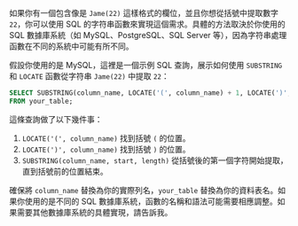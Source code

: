 如果你有一個包含像是 `Jame(22)` 這樣格式的欄位，並且你想從括號中提取數字 `22`，你可以使用 SQL 的字符串函數來實現這個需求。具體的方法取決於你使用的 SQL 數據庫系統（如 MySQL、PostgreSQL、SQL Server 等），因為字符串處理函數在不同的系統中可能有所不同。

假設你使用的是 MySQL，這裡是一個示例 SQL 查詢，展示如何使用 `SUBSTRING` 和 `LOCATE` 函數從字符串 `Jame(22)` 中提取 `22`：

```sql
SELECT SUBSTRING(column_name, LOCATE('(', column_name) + 1, LOCATE(')', column_name) - LOCATE('(', column_name) - 1) AS extracted_number
FROM your_table;
```

這條查詢做了以下幾件事：
1. `LOCATE('(', column_name)` 找到括號 `(` 的位置。
2. `LOCATE(')', column_name)` 找到括號 `)` 的位置。
3. `SUBSTRING(column_name, start, length)` 從括號後的第一個字符開始提取，直到括號前的位置結束。

確保將 `column_name` 替換為你的實際列名，`your_table` 替換為你的資料表名。如果你使用的是不同的 SQL 數據庫系統，函數的名稱和語法可能需要相應調整。如果需要其他數據庫系統的具體實現，請告訴我。